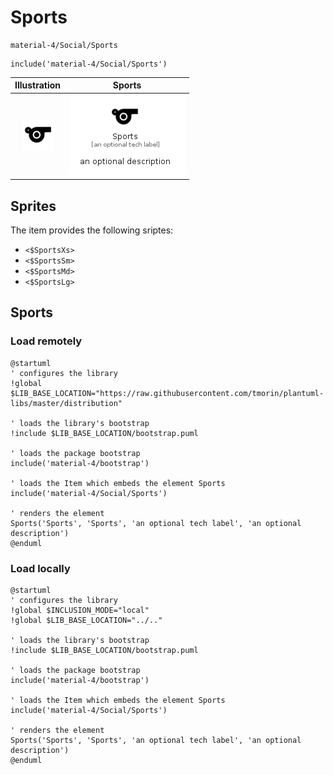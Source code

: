 # Sports


```text
material-4/Social/Sports
```

```text
include('material-4/Social/Sports')
```



| Illustration | Sports |
| :---: | :---: |
| ![illustration for Illustration](../../material-4/Social/Sports.png) | ![illustration for Sports](../../material-4/Social/Sports.Local.png) |



## Sprites
The item provides the following sriptes:

- `<$SportsXs>`
- `<$SportsSm>`
- `<$SportsMd>`
- `<$SportsLg>`





## Sports

### Load remotely
```plantuml
@startuml
' configures the library
!global $LIB_BASE_LOCATION="https://raw.githubusercontent.com/tmorin/plantuml-libs/master/distribution"

' loads the library's bootstrap
!include $LIB_BASE_LOCATION/bootstrap.puml

' loads the package bootstrap
include('material-4/bootstrap')

' loads the Item which embeds the element Sports
include('material-4/Social/Sports')

' renders the element
Sports('Sports', 'Sports', 'an optional tech label', 'an optional description')
@enduml
```

### Load locally
```plantuml
@startuml
' configures the library
!global $INCLUSION_MODE="local"
!global $LIB_BASE_LOCATION="../.."

' loads the library's bootstrap
!include $LIB_BASE_LOCATION/bootstrap.puml

' loads the package bootstrap
include('material-4/bootstrap')

' loads the Item which embeds the element Sports
include('material-4/Social/Sports')

' renders the element
Sports('Sports', 'Sports', 'an optional tech label', 'an optional description')
@enduml
```

